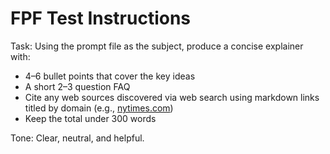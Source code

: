 # FPF Test Instructions

Task: Using the prompt file as the subject, produce a concise explainer with:
- 4–6 bullet points that cover the key ideas
- A short 2–3 question FAQ
- Cite any web sources discovered via web search using markdown links titled by domain (e.g., [nytimes.com](https://nytimes.com/...))
- Keep the total under 300 words

Tone: Clear, neutral, and helpful.

